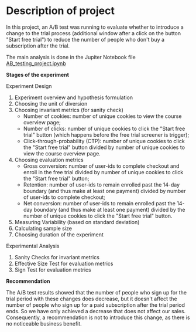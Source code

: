 # Description of project

In this project, an A/B test was running to evaluate whether to introduce a change to the trial process (additional window after a click on the button "Start free trial") to reduce the number of people who don't buy a subscription after the trial.

The main analysis is done in the Jupiter Notebook file [AB_testing_project.ipynb](https://github.com/IrinaPukhlova/AB_testing/blob/main/AB_testing_project.ipynb)

<b> Stages of the experiment </b>

Experiment Design
1) Experiment overview and hypothesis formulation
2) Choosing the unit of diversion
3) Choosing invariant metrics (for sanity check)
   - Number of cookies: number of unique cookies to view the course overview page;
   - Number of clicks: number of unique cookies to click the "Start free trial" button (which happens before the free trial screener is trigger);
   - Click-through-probability (CTP): number of unique cookies to click the "Start free trial" button divided by number of unique cookies to view the course overview page. 
5) Choosing evaluation metrics
   - Gross conversion: number of user-ids to complete checkout and enroll in the free trial divided by number of unique cookies to click the "Start free trial" button;
   - Retention: number of user-ids to remain enrolled past the 14-day boundary (and thus make at least one payment) divided by number of user-ids to complete checkout;
   - Net conversion: number of user-ids to remain enrolled past the 14-day boundary (and thus make at least one payment) divided by the number of unique cookies to click the "Start free trial" button.
7) Measuring Variability (based on standard deviation)
8) Calculating sample size
9) Choosing duration of the experiment

Experimental Analysis
1) Sanity Checks for invariant metrics
2) Effective Size Test for evaluation metrics 
3) Sign Test for evaluation metrics 

<b> Recommendation </b>

The A/B test results showed that the number of people who sign up for the trial period with these changes does decrease, but it doesn't affect the number of people who sign up for a paid subscription after the trial period ends. So we have only achieved a decrease that does not affect our sales. Consequently, a recommendation is not to introduce this change, as there is no noticeable business benefit.
